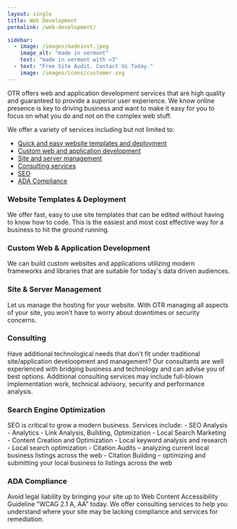 ```yaml
---
layout: single
title: Web Development
permalink: /web-development/

sidebar:
  - image: /images/madeinvt.jpeg
    image_alt: "made in vermont"
    text: "made in vermont with <3"
  - text: "Free Site Audit. Contact Us Today."
    image: /images/icons/customer.svg
---
```


OTR offers web and application development services that are high quality and guaranteed to provide a superior user experience. 
We know online presence is key to driving business and want to make it easy for you to focus on what you do and not on the complex web stuff.

We offer a variety of services including but not limited to:
<br/>
- <a href="#templates">Quick and easy website templates and deployment</a>
- <a href="#custom">Custom web and application development</a>
- <a href="#server">Site and server management</a>
- <a href="#consulting">Consulting services</a>
- <a href="#seo">SEO</a>
- <a href="#ada">ADA Compliance</a>

<div id="templates">
	<h3>Website Templates & Deployment</h3>
	We offer fast, easy to use site templates that can be edited without having to know how to code. 
	This is the easiest and most cost effective way for a business to hit the ground running.
</div>

<div id="custom">
	<h3>Custom Web & Application Development</h3>
	We can build custom websites and applications utilizing modern frameworks and libraries that are suitable for today's data driven audiences.
</div>

<div id="server">
	<h3>Site & Server Management</h3>
	Let us manage the hosting for your website. With OTR managing all aspects of your site, you won't have to worry about downtimes or security concerns.
</div>

<div id="consulting">
	<h3>Consulting</h3>
	Have additional technological needs that don't fit under traditional site/application develoopment and management? 
	Our consultants are well experienced with bridging business and technology and can advise you of best options. 
	Additional consulting services may include full-blown implementation work, technical advisory, security and performance analysis.
</div>

<div id="seo">
	<h3>Search Engine Optimization</h3>
	SEO is critical to grow a modern business. Services include:
	- SEO Analysis
	- Analytics
	- Link Analysis, Building, Optimization
	- Local Search Marketing
	- Content Creation and Optimization
	- Local keyword analysis and research
	- Local search optimization
	- Citation Audits – analyzing current local business listings across the web
	- Citation Building – optimizing and submitting your local business to listings across the web
</div>

<div id="ada">
	<h3>ADA Compliance</h3>
	Avoid legal liability by bringing your site up to Web Content Accessibility Guideline "WCAG 2.1 A, AA" today. 
	We offer consulting services to help you understand where your site may be lacking compliance and services for remediation.
</div>
